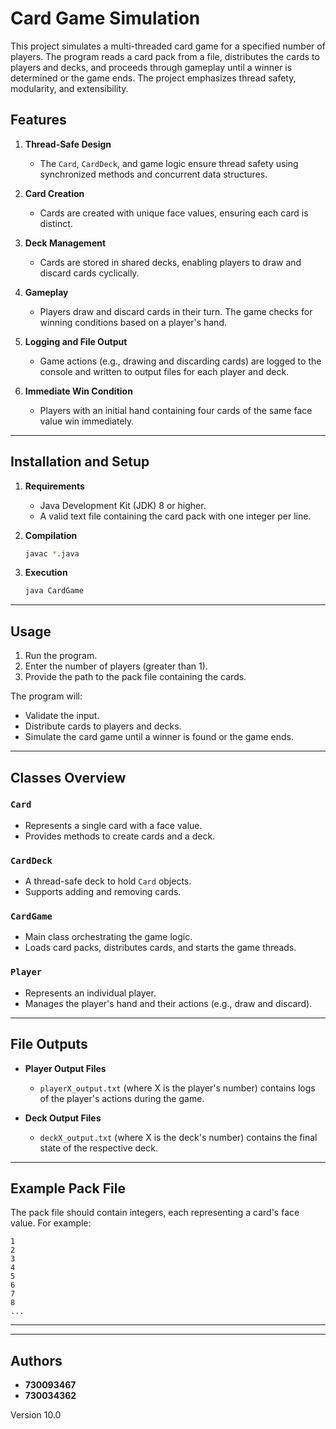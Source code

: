 # Card Game Simulation

This project simulates a multi-threaded card game for a specified number of players. The program reads a card pack from a file, distributes the cards to players and decks, and proceeds through gameplay until a winner is determined or the game ends. The project emphasizes thread safety, modularity, and extensibility.

## Features

1. **Thread-Safe Design**  
   - The `Card`, `CardDeck`, and game logic ensure thread safety using synchronized methods and concurrent data structures.

2. **Card Creation**  
   - Cards are created with unique face values, ensuring each card is distinct.

3. **Deck Management**  
   - Cards are stored in shared decks, enabling players to draw and discard cards cyclically.

4. **Gameplay**  
   - Players draw and discard cards in their turn. The game checks for winning conditions based on a player's hand.

5. **Logging and File Output**  
   - Game actions (e.g., drawing and discarding cards) are logged to the console and written to output files for each player and deck.

6. **Immediate Win Condition**  
   - Players with an initial hand containing four cards of the same face value win immediately.

---

## Installation and Setup

1. **Requirements**
   - Java Development Kit (JDK) 8 or higher.
   - A valid text file containing the card pack with one integer per line.

2. **Compilation**
   ```bash
   javac *.java
   ```

3. **Execution**
   ```bash
   java CardGame
   ```

---

## Usage

1. Run the program.
2. Enter the number of players (greater than 1).
3. Provide the path to the pack file containing the cards.

The program will:
- Validate the input.
- Distribute cards to players and decks.
- Simulate the card game until a winner is found or the game ends.

---

## Classes Overview

### `Card`
- Represents a single card with a face value.
- Provides methods to create cards and a deck.

### `CardDeck`
- A thread-safe deck to hold `Card` objects.
- Supports adding and removing cards.

### `CardGame`
- Main class orchestrating the game logic.
- Loads card packs, distributes cards, and starts the game threads.

### `Player`
- Represents an individual player.
- Manages the player's hand and their actions (e.g., draw and discard).

---

## File Outputs

- **Player Output Files**  
  - `playerX_output.txt` (where X is the player's number) contains logs of the player's actions during the game.

- **Deck Output Files**  
  - `deckX_output.txt` (where X is the deck's number) contains the final state of the respective deck.

---

## Example Pack File

The pack file should contain integers, each representing a card's face value. For example:

```
1
2
3
4
5
6
7
8
...
```

---

---

## Authors

- **730093467**  
- **730034362**  

Version 10.0
